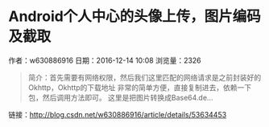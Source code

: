 # Android个人中心的头像上传，图片编码及截取
作者：w630886916
日期：2016-12-14 10:08
浏览量：2326
> 简介：首先需要有网络权限，然后我们这里匹配的网络请求是之前封装好的Okhttp，Okhttp的下载地址 
非常的简单方便，直接复制进去，依赖一下包，然后调用方法即可。 
这里是把图片转换成Base64.de...

 链接：http://blog.csdn.net/w630886916/article/details/53634453
